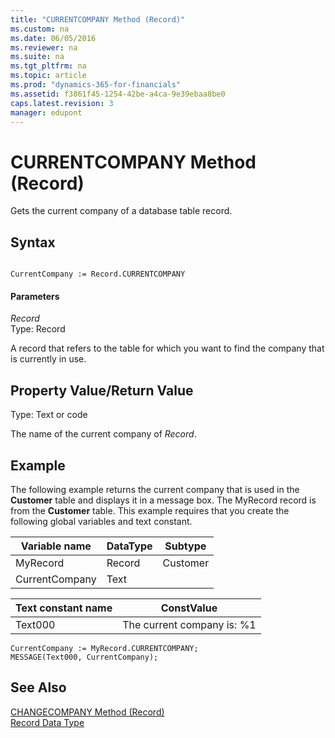 ```yaml
---
title: "CURRENTCOMPANY Method (Record)"
ms.custom: na
ms.date: 06/05/2016
ms.reviewer: na
ms.suite: na
ms.tgt_pltfrm: na
ms.topic: article
ms.prod: "dynamics-365-for-financials"
ms.assetid: f3861f45-1254-42be-a4ca-9e39ebaa8be0
caps.latest.revision: 3
manager: edupont
---
```

# CURRENTCOMPANY Method (Record)
Gets the current company of a database table record.  
  
## Syntax  
  
```  
  
CurrentCompany := Record.CURRENTCOMPANY  
```  
  
#### Parameters  
 *Record*  
 Type: Record  
  
 A record that refers to the table for which you want to find the company that is currently in use.  
  
## Property Value/Return Value  
 Type: Text or code  
  
 The name of the current company of *Record*.  
  
## Example  
 The following example returns the current company that is used in the **Customer** table and displays it in a message box. The MyRecord record is from the **Customer** table. This example requires that you create the following global variables and text constant.  
  
|Variable name|DataType|Subtype|  
|-------------------|--------------|-------------|  
|MyRecord|Record|Customer|  
|CurrentCompany|Text||  
  
|Text constant name|ConstValue|  
|------------------------|----------------|  
|Text000|The current company is: %1|  
  
```  
CurrentCompany := MyRecord.CURRENTCOMPANY;  
MESSAGE(Text000, CurrentCompany);  
```  
  
## See Also  
 [CHANGECOMPANY Method \(Record\)](devenv-CHANGECOMPANY-Method-Record.md)   
 [Record Data Type](../datatypes/devenv-Record-Data-Type.md)